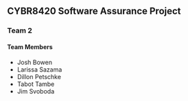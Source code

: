 ## CYBR8420 Software Assurance Project #


### Team 2


#### Team Members


- Josh Bowen
- Larissa Sazama
- Dillon Petschke 
- Tabot Tambe 
- Jim Svoboda

